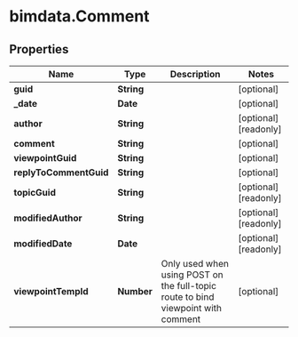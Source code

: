 # bimdata.Comment

## Properties

Name | Type | Description | Notes
------------ | ------------- | ------------- | -------------
**guid** | **String** |  | [optional] 
**_date** | **Date** |  | [optional] 
**author** | **String** |  | [optional] [readonly] 
**comment** | **String** |  | [optional] 
**viewpointGuid** | **String** |  | [optional] 
**replyToCommentGuid** | **String** |  | [optional] 
**topicGuid** | **String** |  | [optional] [readonly] 
**modifiedAuthor** | **String** |  | [optional] [readonly] 
**modifiedDate** | **Date** |  | [optional] [readonly] 
**viewpointTempId** | **Number** | Only used when using POST on the full-topic route to bind viewpoint with comment | [optional] 


